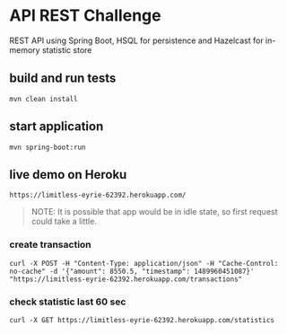 # API REST Challenge
REST API using Spring Boot, HSQL for persistence and Hazelcast for in-memory statistic store

## build and run tests

```shell
mvn clean install
```

## start application

```shell
mvn spring-boot:run
```


## live demo on Heroku
`https://limitless-eyrie-62392.herokuapp.com/`
> NOTE: It is possible that app would be in idle state, so first request could take a little.

### create transaction
```shell
curl -X POST -H "Content-Type: application/json" -H "Cache-Control: no-cache" -d '{"amount": 8550.5, "timestamp": 1489960451087}' "https://limitless-eyrie-62392.herokuapp.com/transactions"
```

### check statistic last 60 sec
```shell
curl -X GET https://limitless-eyrie-62392.herokuapp.com/statistics
```
